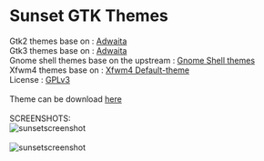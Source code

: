 # Sunset GTK Themes
Gtk2 themes base on : [Adwaita](https://gitlab.gnome.org/GNOME/gnome-themes-extra/-/tree/gnome-3-22/themes) </br>
Gtk3 themes base on : [Adwaita](https://gitlab.gnome.org/GNOME/gtk/-/tree/gtk-3-24/gtk/theme/Adwaita) </br>
Gnome shell themes base on the upstream : [Gnome Shell themes ](https://gitlab.gnome.org/GNOME/gnome-shell/-/tree/gnome-3-38/data/theme) </br>
Xfwm4 themes base on : [Xfwm4 Default-theme](https://gitlab.xfce.org/Dridi/xfwm4/-/tree/master/themes/default)</br>
License : [GPLv3](https://choosealicense.com/licenses/gpl-3.0/)</br></br>
Theme can be download [here](https://www.pling.com/p/1336259/)</br></br>
SCREENSHOTS:</br>
![sunsetscreenshot](https://i.ibb.co/nLTK2vB/sunset-nautilus-screenshots.png "sunset-nautilus-screenshot")</br></br>
![sunsetscreenshot](https://i.ibb.co/D4YKRjX/sunset-widget-factory-screenshots.png "sunset-widget-factory-screenshot")</br></br>
